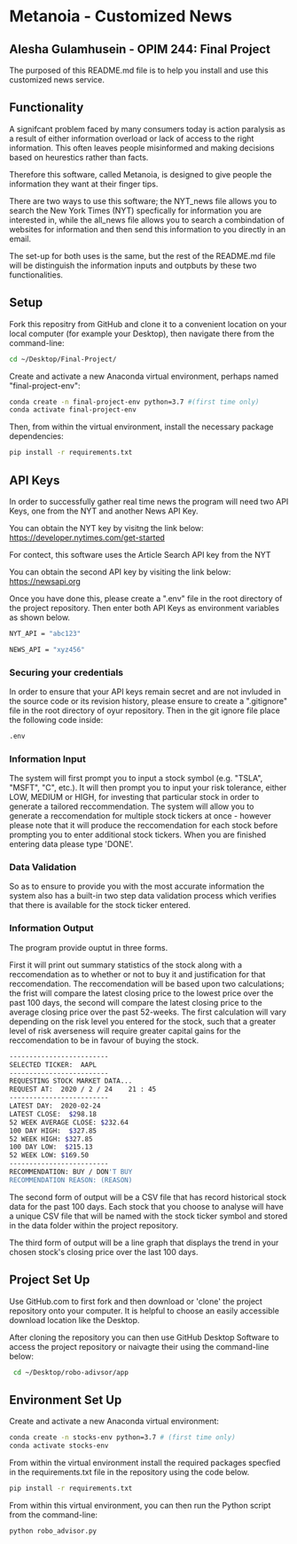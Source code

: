 # Metanoia - Customized News
## Alesha Gulamhusein - OPIM 244: Final Project 

The purposed of this README.md file is to help you install and use this customized news service. 

## Functionality 
A signifcant problem faced by many consumers today is action paralysis as a result of either information overload or lack of access to the right information. This often leaves people misinformed and making decisions based on heurestics rather than facts. 

Therefore this software, called Metanoia, is designed to give people the information they want at their finger tips. 

There are two ways to use this software; the NYT_news file allows you to search the New York Times (NYT) specfically for information you are interested in, while the all_news file allows you to search a combindation of websites for information and then send this information to you directly in an email.

The set-up for both uses is the same, but the rest of the README.md file will be distinguish the information inputs and outpbuts by these two functionalities. 

## Setup

Fork this repositry from GitHub and clone it to a convenient location on your local computer (for example your Desktop), then navigate there from the command-line:

```sh
cd ~/Desktop/Final-Project/
```

Create and activate a new Anaconda virtual environment, perhaps named "final-project-env":

```sh
conda create -n final-project-env python=3.7 #(first time only)
conda activate final-project-env
```

Then, from within the virtual environment, install the necessary package dependencies:

```sh
pip install -r requirements.txt

```

## API Keys
In order to successfully gather real time news  the program will need two API Keys, one from the NYT and another News API Key.

You can obtain the NYT key by visitng the link below: 
https://developer.nytimes.com/get-started

For contect, this software uses the Article Search API key from the NYT

You can obtain the second API key by visiting the link below:
https://newsapi.org

Once you have done this, please create a ".env" file in the root directory of the project repository. Then enter both API Keys as environment variables as shown below. 

```sh
NYT_API = "abc123"

NEWS_API = "xyz456"

```

### Securing your credentials 

In order to ensure that your API keys remain secret and are not invluded in the source code or its revision history, please ensure to create a ".gitignore" file in the root directory of oyur repository. Then in the git ignore file place the following code inside:

``` sh
.env
```

### Information Input 
The system will first prompt you to input a stock symbol (e.g. "TSLA", "MSFT", "C", etc.). It will then prompt you to input your risk tolerance, either LOW, MEDIUM or HIGH, for investing that particular stock in order to generate a tailored reccommendation. The system will allow you to generate a reccomendation for multiple stock tickers at once - however please note that it will produce the reccomendation for each stock before prompting you to enter additional stock tickers. When you are finished entering data please type 'DONE'.

### Data Validation 
So as to ensure to provide you with the most accurate information the system also has a built-in two step data validation process which verifies that there is available for the stock ticker entered. 

### Information Output 
The program provide ouptut in three forms. 

First it will print out summary statistics of the stock along with a reccomendation as to whether or not to buy it and justification for that reccomendation. The reccomendation will be based upon two calculations; the frist will compare the latest closing price to the lowest price over the past 100 days, the second will compare the latest closing price to the average closing price over the past 52-weeks. The first calculation will vary depending on the risk level you entered for the stock, such that a greater level of risk averseness will require greater capital gains for the reccomendation to be in favour of buying the stock. 

```sh
-------------------------
SELECTED TICKER:  AAPL
-------------------------
REQUESTING STOCK MARKET DATA...
REQUEST AT:  2020 / 2 / 24    21 : 45
-------------------------
LATEST DAY:  2020-02-24
LATEST CLOSE:  $298.18
52 WEEK AVERAGE CLOSE: $232.64
100 DAY HIGH:  $327.85
52 WEEK HIGH: $327.85
100 DAY LOW:  $215.13
52 WEEK LOW: $169.50
-------------------------
RECOMMENDATION: BUY / DON'T BUY
RECOMMENDATION REASON: (REASON)
```

The second form of output will be a CSV file that has record historical stock data for the past 100 days. Each stock that you choose to analyse will have a unique CSV file that will be named with the stock ticker symbol and stored in the data folder within the project repository.

The third form of output will be a line graph that displays the trend in your chosen stock's closing price over the last 100 days. 

## Project Set Up
Use GitHub.com to first fork and then download or 'clone' the project repository onto your computer.  It is helpful to choose an easily accessible download location like the Desktop.  


After cloning the repository you can then use GitHub Desktop Software to access  the project repository or naivagte their using the command-line below:

```sh
 cd ~/Desktop/robo-adivsor/app
```


## Environment Set Up

Create and activate a new Anaconda virtual environment:

```sh
conda create -n stocks-env python=3.7 # (first time only)
conda activate stocks-env
```
From within the virtual environment install the required packages specfied in the requirements.txt file in the repository using the code below. 
```sh
pip install -r requirements.txt
```

From within this virtual environment, you can then run the Python script from the command-line:

```sh
python robo_advisor.py
```